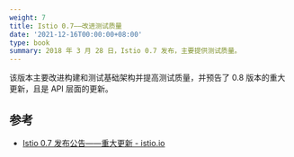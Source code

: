 ```yaml
---
weight: 7
title: Istio 0.7——改进测试质量
date: '2021-12-16T00:00:00+08:00'
type: book
summary: 2018 年 3 月 28 日，Istio 0.7 发布，主要提供测试质量。
---
```


该版本主要改进构建和测试基础架构并提高测试质量，并预告了 0.8 版本的重大更新，且是 API 层面的更新。

## 参考

- [Istio 0.7 发布公告——重大更新 - istio.io](https://istio.io/latest/zh/news/releases/0.x/announcing-0.7/)